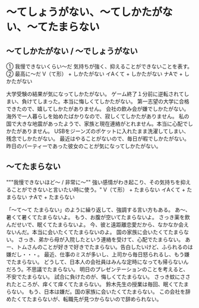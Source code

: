 # 〜てしょうがない、〜てしかたがない、〜てたまらない



## 〜てしかたがない / 〜でしょうがない
① 我慢できないくらい～だ 気持ちが強く、抑えることができないことを表す。
② 最高に〜だ
V（て形） + しかたがない イAくて + しかたがない ナAで + しかたがない

大学受験の結果が気になってしかたがない。
ゲーム終了１分前に逆転されてしまい、負けてしまった。本当に悔しくてしかたがない。
第一志望の大学に合格できたので、嬉してしかたがありません。
会社の飲み会が嫌でしかたがない。
海外で一人暮らしを始めたばかりなので、寂しくてしかたがありません。
私の国で大きな地震があったようで、家族と現在連絡がとれません。本当に心配でしかたがありません。
USBをジーンズのポケットに入れたまま洗濯してしまい、残念でしかたがない。
最近はやることがないので、毎日が暇でしかたがない。
昨日のパーティーであった彼女のことが気になってしかたがない。


## 〜てたまらない
"""我慢できないほど～ / 非常に～"" 強い感情がわき起こり、その気持ちを抑えることができないと言いたい時に使う。"
V（て形） + たまらない イAくて + たまらない ナAで + たまらない

「〜て〜て たまらない」のように繰り返して、強調する言い方もある。
あ～、暑くて暑くてたまらないよ。
もう、お腹が空いてたまらないよ。
さっき薬を飲んだせいで、眠くてたまらないよ。
今、彼と遠距離恋愛だから、なかなか会えないんだ。本当に会いたくてたまらないのよ。
国の家族に会いたくてたまらない。
さっき、弟から母が入院したという連絡を受けて、心配でたまらない。
あー、トムさんのことが好きで好きでたまらない。告白したいけど、ふられるのは嫌だし・・・。
最近、仕事のミスが多いし、上司から毎日怒られるし、もう嫌でたまらない。
どうして、日本人の会社員はみんな定時になっても帰らないんだろう。不思議でたまらない。
明日のプレゼンテーションのことを考えると、不安でたまらない。
試合に負けたのが、悔しくてたまらない。
さっき蚊にさされたところが、痒くて痒くてたまらない。
鈴木先生の授業は毎回、眠くてたまらない。
もう、日本は嫌だ。国の家族に会いたくてたまらない。
この会社を辞めたくてたまらないが、転職先が見つからないので辞められない。